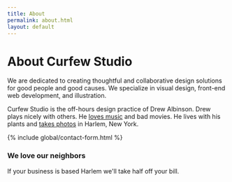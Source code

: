 ```yaml
---
title: About
permalink: about.html
layout: default
---
```


# About Curfew Studio

We are dedicated to creating thoughtful and collaborative design solutions for good people and good causes. We specialize in visual design, front-end web development, and illustration.

Curfew Studio is the off-hours design practice of Drew Albinson. Drew plays nicely with others. He [loves music](http://spotify.com/user/curfewstudio "Follow Drew on Spotify") and bad movies. He lives with his plants and [takes photos](http://instagram.com/user/drewacreative "Follow Drew on Instagram") in Harlem, New York.

{% include global/contact-form.html %}

### We love our neighbors
If your business is based Harlem we'll take half off your bill.
